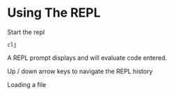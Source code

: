 # Using The REPL

Start the repl

```shell
clj
```

A REPL prompt displays and will evaluate code entered.

Up / down arrow keys to navigate the REPL history

Loading a file
